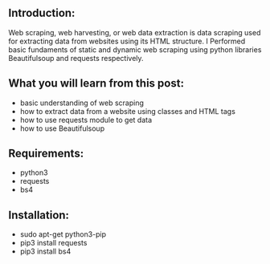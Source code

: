 ## Introduction:

Web scraping, web harvesting, or web data extraction is data scraping used for extracting data from websites using its HTML structure.
I Performed basic fundaments of static and dynamic web scraping using python libraries Beautifulsoup and requests respectively.

## What you will learn from this post:

- basic understanding of web scraping
- how to extract data from a website using classes and HTML tags
- how to use requests module to get data
- how to use Beautifulsoup

## Requirements:
- python3
- requests
- bs4

## Installation:
- sudo apt-get python3-pip
- pip3 install requests
- pip3 install bs4
